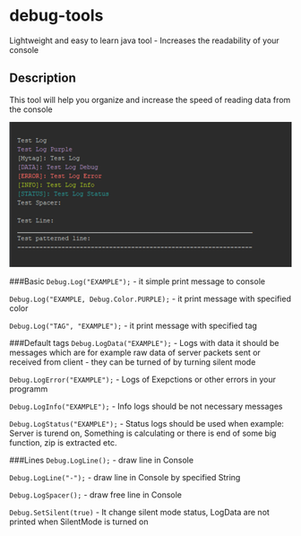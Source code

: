 # debug-tools
Lightweight and easy to learn java tool - Increases the readability of your console

## Description
This tool will help you organize and increase the speed of reading data from the console

![alt text](https://raw.githubusercontent.com/john-bartu/debug-tools/origin/showcase.png)

###Basic
`Debug.Log("EXAMPLE");` - it simple print message to console

`Debug.Log("EXAMPLE, Debug.Color.PURPLE);` - it print message with specified color

`Debug.Log("TAG", "EXAMPLE");` - it print message with specified tag


###Default tags
`Debug.LogData("EXAMPLE");` - Logs with data it should be messages which are for example raw data of server packets sent or received from client - they can be turned of by turning silent mode

`Debug.LogError("EXAMPLE");` - Logs of Exepctions or other errors in your programm

`Debug.LogInfo("EXAMPLE");` - Info logs should be not necessary messages

`Debug.LogStatus("EXAMPLE");` - Status logs should be used when example: Server is turend on, Something is calculating or there is end of some big function, zip is extracted etc.


###Lines 
`Debug.LogLine();` - draw line in Console

`Debug.LogLine("-");` - draw line in Console by specified String

`Debug.LogSpacer();` - draw free line in Console


`Debug.SetSilent(true)` - It change silent mode status, LogData are not printed when SilentMode is turned on
